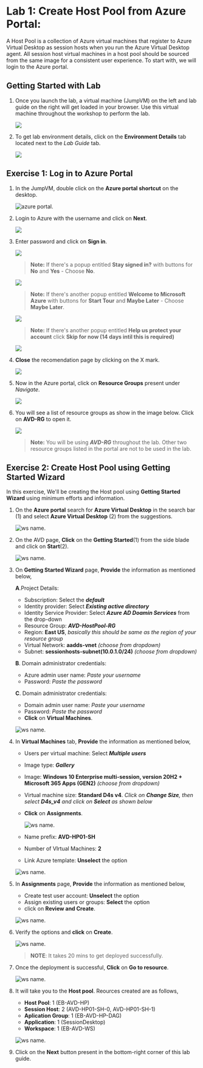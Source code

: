 # Lab 1: Create Host Pool from Azure Portal:

A Host Pool is a collection of Azure virtual machines that register to Azure Virtual Desktop as session hosts when you run the Azure Virtual Desktop agent. All session host virtual machines in a host pool should be sourced from the same image for a consistent user experience. To start with, we will login to the Azure portal. 
 
## Getting Started with Lab	

1. Once you launch the lab, a virtual machine (JumpVM) on the left and lab guide on the right will get loaded in your browser. Use this virtual machine throughout the workshop to perform the lab.	

   ![](media/jumpvm.png)	

2. To get lab environment details, click on the **Environment Details** tab located next to the *Lab Guide* tab. 	

   ![](media/environmentdetails.png)	

## Exercise 1: Log in to Azure Portal

1. In the JumpVM, double click on the **Azure portal shortcut** on the desktop.

   ![azure portal.](media/portal_avd.png)  

2. Login to Azure with the username **<inject key="AzureAdUserEmail" />** and click on **Next**.

   ![](media/w24.png)

3. Enter password **<inject key="AzureAdUserPassword" />** and click on **Sign in**.

   ![](media/w25.png)

   >**Note:** If there's a popup entitled **Stay signed in?** with buttons for **No** and **Yes** - Choose **No**.
   
   ![](media/w26.png)
     
   >**Note:** If there's another popup entitled **Welcome to Microsoft Azure** with buttons for **Start Tour** and **Maybe Later** - Choose **Maybe Later**.
   
   ![](media/wvd.png) 
   
   >**Note:** If there's another popup entitled **Help us protect your account** click **Skip for now (14 days intil this is required)**
   
   ![](media/skipfornow.png)
    
4. **Close** the recomendation page by clicking on the X mark.

   ![](media/2avd73.png)

4. Now in the Azure portal, click on **Resource Groups** present under *Navigate*.

   ![](media/jvm3.png)

5. You will see a list of resource groups as show in the image below. Click on **AVD-RG** to open it.

   ![](media/jvm4.png)
   
   >**Note:** You will be using ***AVD-RG*** throughout the lab. Other two resource groups listed in the portal are not to be used in the lab.

## Exercise 2: Create Host Pool using Getting Started Wizard

In this exercise, We'll be creating the Host pool using **Getting Started Wizard** using minimum efforts and information.

1. On the **Azure portal** search for **Azure Virtual Desktop** in the search bar (1) and select **Azure Virtual Desktop** (2) from the suggestions.

   ![ws name.](media/2avd1.png)
   
1. On the AVD page, **Click** on the **Getting Started**(1) from the side blade and click on **Start**(2).

   ![ws name.](media/gsw1.png)
   
1. On **Getting Started Wizard** page, **Provide** the information as mentioned below,

   **A**.Project Details:

   - Subscription: Select the ***default***
   - Identity provider: Select ***Existing active directory***
   - Identity Service Provider: Select ***Azure AD Doamin Services*** from the drop-down
   - Resource Group: ***AVD-HostPool-RG***
   - Region: **East US**, *basically this should be same as the region of your resource group*
   - Virtual Network: **aadds-vnet** *(choose from dropdown)*
   - Subnet: **sessionhosts-subnet(10.0.1.0/24)** *(choose from dropdown)*
   
   **B**. Domain administrator credentials:
   
   - Azure admin user name: *Paste your username* **<inject key="AzureAdUserEmail" />**
   - Password: *Paste the password* **<inject key="AzureAdUserPassword" />**

   **C**. Domain administrator credentials:
   
   - Domain admin user name: *Paste your username* **<inject key="AzureAdUserEmail" />**
   - Password: *Paste the password* **<inject key="AzureAdUserPassword" />**
   - **Click** on **Virtual Machines**.

   ![ws name.](media/gsw6.png)
   
1. In **Virtual Machines** tab, **Provide** the information as mentioned below,
   
   - Users per virtual machine: Select ***Multiple users***
   - Image type: ***Gallery***
   - Image: **Windows 10 Enterprise multi-session, version 20H2 + Microsoft 365 Apps (GEN2)** *(choose from dropdown)*
   - Virtual machine size: **Standard D4s v4**. *Click on **Change Size**, then select **D4s_v4** and click on **Select** as shown below*
   - **Click** on **Assignments**.

     ![ws name.](media/2avd18.png)
   
   - Name prefix: **AVD-HP01-SH**
   - Number of VIrtual Machines: **2**
   - Link Azure template: **Unselect** the option

   ![ws name.](media/gsw3.png)
   
1. In **Assignments** page, **Provide** the information as mentioned below, 
   
   - Create test user account: **Unselect** the option
   - Assign existing users or groups: **Select** the option
   - click on **Review and Create**.

   ![ws name.](media/gsw4.png)
   
1. Verify the options and **click** on **Create**.

   ![ws name.](media/gsw5.png)
   
   >**NOTE**: It takes 20 mins to get deployed successfully.
   
1. Once the deployment is successful, **Click** on **Go to resource**.

   ![ws name.](media/gsw7.png)
   
1. It will take you to the **Host pool**. Reources created are as follows,

   - **Host Pool**: 1 (EB-AVD-HP)
   - **Session Host**: 2 (AVD-HP01-SH-0, AVD-HP01-SH-1)
   - **Aplication Group**: 1 (EB-AVD-HP-DAG)
   - **Application**: 1 (SessionDesktop)
   - **Workspace**: 1 (EB-AVD-WS)

   ![ws name.](media/gsw8.png)
   
1. Click on the **Next** button present in the bottom-right corner of this lab guide.  
   

